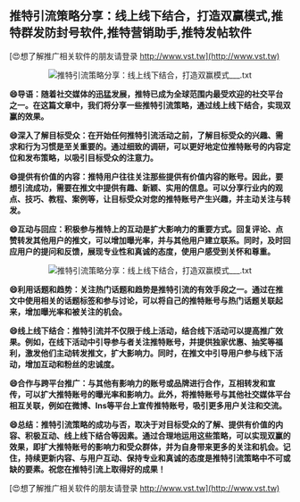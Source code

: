 ## **推特引流策略分享：线上线下结合，打造双赢模式,推特群发防封号软件,推特营销助手,推特发帖软件**

[😍想了解推广相关软件的朋友请登录 http://www.vst.tw](http://www.vst.tw)

 <center><img src="https://vst.tw/MP4/tuiguang/png/0.png" alt="推特引流策略分享：线上线下结合，打造双赢模式___.txt"></center>

**😄导语：随着社交媒体的迅猛发展，推特已成为全球范围内最受欢迎的社交平台之一。在这篇文章中，我们将分享一些推特引流策略，通过线上线下结合，实现双赢的效果。**

**😄深入了解目标受众：在开始任何推特引流活动之前，了解目标受众的兴趣、需求和行为习惯是至关重要的。通过细致的调研，可以更好地定位推特账号的内容定位和发布策略，以吸引目标受众的注意力。**

**😄提供有价值的内容：推特用户往往关注那些提供有价值内容的账号。因此，要想引流成功，需要在推文中提供有趣、新颖、实用的信息。可以分享行业内的观点、技巧、教程、案例等，让目标受众对您的推特账号产生兴趣，并主动关注与转发。**

**😄互动与回应：积极参与推特上的互动是扩大影响力的重要方式。回复评论、点赞转发其他用户的推文，可以增加曝光率，并与其他用户建立联系。同时，及时回应用户的提问和反馈，展现专业性和真诚的态度，使用户感受到关怀和尊重。**

 <center><img src="https://vst.tw/MP4/tuiguang/png/8.png" alt="推特引流策略分享：线上线下结合，打造双赢模式___.txt"></center>

**😄利用话题和趋势：关注热门话题和趋势是推特引流的有效手段之一。通过在推文中使用相关的话题标签和参与讨论，可以将自己的推特账号与热门话题关联起来，增加曝光率和被关注的机会。**

**😄线上线下结合：推特引流并不仅限于线上活动，结合线下活动可以提高推广效果。例如，在线下活动中引导参与者关注推特账号，并提供独家优惠、抽奖等福利，激发他们主动转发推文，扩大影响力。同时，在推文中引导用户参与线下活动，增加互动和粉丝的忠诚度。**

**😄合作与跨平台推广：与其他有影响力的账号或品牌进行合作，互相转发和宣传，可以扩大推特账号的曝光率和影响力。此外，将推特账号与其他社交媒体平台相互关联，例如在微博、Ins等平台上宣传推特账号，吸引更多用户关注和交流。**

**😄总结：推特引流策略的成功与否，取决于对目标受众的了解、提供有价值的内容、积极互动、线上线下结合等因素。通过合理地运用这些策略，可以实现双赢的效果，即扩大推特账号的影响力和受众群体，并为自身带来更多的关注和机会。记住，持续更新内容、与用户互动、保持专业和真诚的态度是推特引流策略中不可或缺的要素。祝您在推特引流上取得好的成果！**

[😍想了解推广相关软件的朋友请登录 http://www.vst.tw](http://www.vst.tw)



